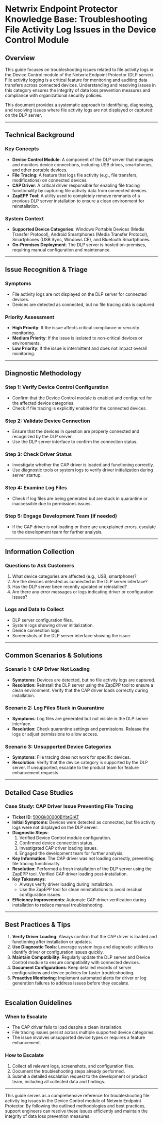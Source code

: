 # Netwrix Endpoint Protector Knowledge Base: Troubleshooting File Activity Log Issues in the Device Control Module

## Overview

This guide focuses on troubleshooting issues related to file activity logs in the Device Control module of the Netwrix Endpoint Protector (DLP server). File activity logging is a critical feature for monitoring and auditing data transfers across connected devices. Understanding and resolving issues in this category ensures the integrity of data loss prevention measures and compliance with organizational security policies.

This document provides a systematic approach to identifying, diagnosing, and resolving issues where file activity logs are not displayed or captured on the DLP server.

---

## Technical Background

### Key Concepts
- **Device Control Module**: A component of the DLP server that manages and monitors device connections, including USB drives, smartphones, and other portable devices.
- **File Tracing**: A feature that logs file activity (e.g., file transfers, modifications) on connected devices.
- **CAP Driver**: A critical driver responsible for enabling file tracing functionality by capturing file activity data from connected devices.
- **ZapEPP Tool**: A utility used to completely remove remnants of a previous DLP server installation to ensure a clean environment for reinstallation.

### System Context
- **Supported Device Categories**: Windows Portable Devices (Media Transfer Protocol), Android Smartphones (Media Transfer Protocol), Smartphones (USB Sync, Windows CE), and Bluetooth Smartphones.
- **On-Premises Deployment**: The DLP server is hosted on-premises, requiring manual configuration and maintenance.

---

## Issue Recognition & Triage

### Symptoms
- File activity logs are not displayed on the DLP server for connected devices.
- Devices are detected as connected, but no file tracing data is captured.

### Priority Assessment
- **High Priority**: If the issue affects critical compliance or security monitoring.
- **Medium Priority**: If the issue is isolated to non-critical devices or environments.
- **Low Priority**: If the issue is intermittent and does not impact overall monitoring.

---

## Diagnostic Methodology

### Step 1: Verify Device Control Configuration
- Confirm that the Device Control module is enabled and configured for the affected device categories.
- Check if file tracing is explicitly enabled for the connected devices.

### Step 2: Validate Device Connection
- Ensure that the devices in question are properly connected and recognized by the DLP server.
- Use the DLP server interface to confirm the connection status.

### Step 3: Check Driver Status
- Investigate whether the CAP driver is loaded and functioning correctly.
- Use diagnostic tools or system logs to verify driver initialization during server startup.

### Step 4: Examine Log Files
- Check if log files are being generated but are stuck in quarantine or inaccessible due to permissions issues.

### Step 5: Engage Development Team (if needed)
- If the CAP driver is not loading or there are unexplained errors, escalate to the development team for further analysis.

---

## Information Collection

### Questions to Ask Customers
1. What device categories are affected (e.g., USB, smartphone)?
2. Are the devices detected as connected in the DLP server interface?
3. Has the DLP server been recently updated or reinstalled?
4. Are there any error messages or logs indicating driver or configuration issues?

### Logs and Data to Collect
- DLP server configuration files.
- System logs showing driver initialization.
- Device connection logs.
- Screenshots of the DLP server interface showing the issue.

---

## Common Scenarios & Solutions

### Scenario 1: CAP Driver Not Loading
- **Symptoms**: Devices are detected, but no file activity logs are captured.
- **Resolution**: Reinstall the DLP server using the ZapEPP tool to ensure a clean environment. Verify that the CAP driver loads correctly during installation.

### Scenario 2: Log Files Stuck in Quarantine
- **Symptoms**: Log files are generated but not visible in the DLP server interface.
- **Resolution**: Check quarantine settings and permissions. Release the logs or adjust permissions to allow access.

### Scenario 3: Unsupported Device Categories
- **Symptoms**: File tracing does not work for specific devices.
- **Resolution**: Verify that the device category is supported by the DLP server. If unsupported, escalate to the product team for feature enhancement requests.

---

## Detailed Case Studies

### Case Study: CAP Driver Issue Preventing File Tracing
- **Ticket ID**: [500Qk00000BYbtGIAT](https://nwxcorp.lightning.force.com/lightning/r/Case/500Qk00000BYbtGIAT/view)
- **Initial Symptoms**: Devices were detected as connected, but file activity logs were not displayed on the DLP server.
- **Diagnostic Steps**:
  1. Verified Device Control module configuration.
  2. Confirmed device connection status.
  3. Investigated CAP driver loading issues.
  4. Engaged the development team for further analysis.
- **Key Information**: The CAP driver was not loading correctly, preventing file tracing functionality.
- **Resolution**: Performed a fresh installation of the DLP server using the ZapEPP tool. Verified CAP driver loading post-installation.
- **Key Takeaways**:
  - Always verify driver loading during installation.
  - Use the ZapEPP tool for clean reinstallations to avoid residual configuration issues.
- **Efficiency Improvements**: Automate CAP driver verification during installation to reduce manual troubleshooting.

---

## Best Practices & Tips

1. **Verify Driver Loading**: Always confirm that the CAP driver is loaded and functioning after installation or updates.
2. **Use Diagnostic Tools**: Leverage system logs and diagnostic utilities to identify driver or configuration issues quickly.
3. **Maintain Compatibility**: Regularly update the DLP server and Device Control module to ensure compatibility with connected devices.
4. **Document Configurations**: Keep detailed records of server configurations and device policies for faster troubleshooting.
5. **Proactive Monitoring**: Implement automated alerts for driver or log generation failures to address issues before they escalate.

---

## Escalation Guidelines

### When to Escalate
- The CAP driver fails to load despite a clean installation.
- File tracing issues persist across multiple supported device categories.
- The issue involves unsupported device types or requires a feature enhancement.

### How to Escalate
1. Collect all relevant logs, screenshots, and configuration files.
2. Document the troubleshooting steps already performed.
3. Submit a detailed escalation request to the development or product team, including all collected data and findings.

--- 

This guide serves as a comprehensive reference for troubleshooting file activity log issues in the Device Control module of Netwrix Endpoint Protector. By following the outlined methodologies and best practices, support engineers can resolve these issues efficiently and maintain the integrity of data loss prevention measures.